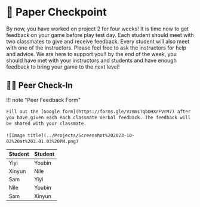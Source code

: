 # 📝 Paper Checkpoint

By now, you have worked on project 2 for four weeks! It is time now to get feedback on your game before play test day. Each student should meet with two classmates to give and receive feedback. Every student will also meet with one of the instructors. Please feel free to ask the instructors for help and advice. We are here to support you!! by the end of the week, you should have met with your instructors and students and have enough feedback to bring your game to the next level! 

## 🙋‍♀️ Peer Check-In

!!! note "Peer Feedback Form"

    Fill out the [Google form](https://forms.gle/VzmmsTqbDHXrFVrM7) after you have given each each classmate verbal feedback. The feedback will be shared with your classmate.

    ![Image title](../Projects/Screenshot%202023-10-02%20at%203.01.03%20PM.png)
    
| Student | Student |
| :--------- | :--------- |
| Yiyi | Youbin |
| Xinyun | Nile |
| Sam | Yiyi |
| Nile | Youbin |
| Sam | Xinyun |